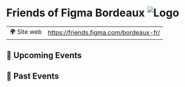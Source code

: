 # Friends of Figma Bordeaux ![Logo](https://example.com/logo-friends-of-figma-bordeaux.png)

|                                |     |
| ------------------------------ | --- |
| 🌍 Site web                    | https://friends.figma.com/bordeaux-fr/ |

<!-- EVENTS:START -->
## 📅 Upcoming Events

## 📆 Past Events
<!-- EVENTS:END -->